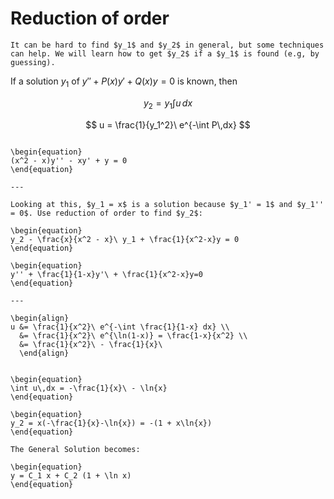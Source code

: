 # Reduction of order
```{topic} Finding a basis
It can be hard to find $y_1$ and $y_2$ in general, but some techniques can help. We will learn how to get $y_2$ if a $y_1$ is found (e.g, by guessing).
```
If a solution $y_1$ of $y'' + P(x)y' + Q(x)y = 0$ is known, then 

$$
y_2 = y_1\int u\,dx 
$$

$$
u = \frac{1}{y_1^2}\ e^{-\int P\,dx}
$$


```{example}

\begin{equation}
(x^2 - x)y'' - xy' + y = 0 
\end{equation}

---

Looking at this, $y_1 = x$ is a solution because $y_1' = 1$ and $y_1'' = 0$. Use reduction of order to find $y_2$:

\begin{equation}
y_2 - \frac{x}{x^2 - x}\ y_1 + \frac{1}{x^2-x}y = 0
\end{equation}

\begin{equation}
y'' + \frac{1}{1-x}y'\ + \frac{1}{x^2-x}y=0
\end{equation}

---

\begin{align}
u &= \frac{1}{x^2}\ e^{-\int \frac{1}{1-x} dx} \\
  &= \frac{1}{x^2}\ e^{\ln(1-x)} = \frac{1-x}{x^2} \\ 
  &= \frac{1}{x^2}\ - \frac{1}{x}\ 
  \end{align}


\begin{equation}
\int u\,dx = -\frac{1}{x}\ - \ln{x}
\end{equation}

\begin{equation}
y_2 = x(-\frac{1}{x}-\ln{x}) = -(1 + x\ln{x})
\end{equation}

The General Solution becomes:

\begin{equation}
y = C_1 x + C_2 (1 + \ln x)
\end{equation}
```
